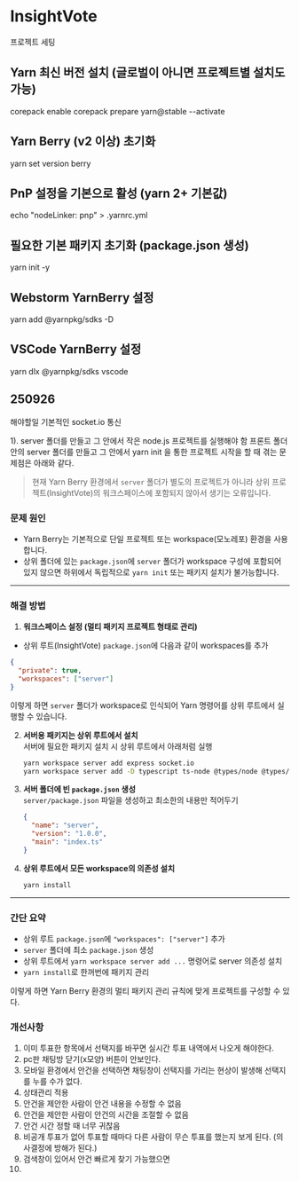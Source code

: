 # InsightVote

프로젝트 세팅

## Yarn 최신 버전 설치 (글로벌이 아니면 프로젝트별 설치도 가능)
corepack enable
corepack prepare yarn@stable --activate

## Yarn Berry (v2 이상) 초기화
yarn set version berry

## PnP 설정을 기본으로 활성 (yarn 2+ 기본값)
echo "nodeLinker: pnp" > .yarnrc.yml

## 필요한 기본 패키지 초기화 (package.json 생성)
yarn init -y

## Webstorm YarnBerry 설정
yarn add @yarnpkg/sdks -D
## VSCode YarnBerry 설정
yarn dlx @yarnpkg/sdks vscode

## 250926 
해야할일 기본적인 socket.io 통신

1). server 폴더를 만들고 그 안에서 작은 node.js 프로젝트를 실행해야 함
프론트 폴더안의 server 폴더를 만들고 그 안에서 yarn init 을 통한 프로젝트 시작을 할 때 겪는 문제점은 아래와 같다.

>현재 Yarn Berry 환경에서 `server` 폴더가 별도의 프로젝트가 아니라 상위 프로젝트(InsightVote)의 워크스페이스에 포함되지 않아서 생기는 오류입니다.

### 문제 원인

- Yarn Berry는 기본적으로 단일 프로젝트 또는 workspace(모노레포) 환경을 사용합니다.
- 상위 폴더에 있는 `package.json`에 `server` 폴더가 workspace 구성에 포함되어 있지 않으면 하위에서 독립적으로 `yarn init` 또는 패키지 설치가 불가능합니다.

***

### 해결 방법

1. **워크스페이스 설정 (멀티 패키지 프로젝트 형태로 관리)**

  - 상위 루트(InsightVote) `package.json`에 다음과 같이 workspaces를 추가

   ```json
   {
     "private": true,
     "workspaces": ["server"]
   }
   ```

   이렇게 하면 `server` 폴더가 workspace로 인식되어 Yarn 명령어를 상위 루트에서 실행할 수 있습니다.

2. **서버용 패키지는 상위 루트에서 설치**  
   서버에 필요한 패키지 설치 시 상위 루트에서 아래처럼 실행

   ```bash
   yarn workspace server add express socket.io
   yarn workspace server add -D typescript ts-node @types/node @types/express @types/socket.io
   ```

3. **서버 폴더에 빈 `package.json` 생성**  
   `server/package.json` 파일을 생성하고 최소한의 내용만 적어두기

   ```json
   {
     "name": "server",
     "version": "1.0.0",
     "main": "index.ts"
   }
   ```

4. **상위 루트에서 모든 workspace의 의존성 설치**

   ```bash
   yarn install
   ```

***

### 간단 요약

- 상위 루트 `package.json`에 `"workspaces": ["server"]` 추가
- `server` 폴더에 최소 `package.json` 생성
- 상위 루트에서 `yarn workspace server add ...` 명령어로 server 의존성 설치
- `yarn install`로 한꺼번에 패키지 관리

이렇게 하면 Yarn Berry 환경의 멀티 패키지 관리 규칙에 맞게 프로젝트를 구성할 수 있다.


### 개선사항
1. 이미 투표한 항목에서 선택지를 바꾸면 실시간 투표 내역에서 나오게 해야한다.
2. pc판 채팅방 닫기(x모양) 버튼이 안보인다.
3. 모바일 환경에서 안건을 선택하면 채팅창이 선택지를 가리는 현상이 발생해 선택지를 누를 수가 없다.
4. 상태관리 적용
5. 안건을 제안한 사람이 안건 내용을 수정할 수 없음 
6. 안건을 제안한 사람이 안건의 시간을 조절할 수 없음
7. 안건 시간 정할 때 너무 귀찮음
8. 비공개 투표가 없어 투표할 때마다 다른 사람이 무슨 투표를 했는지 보게 된다. (의사결정에 방해가 된다.)
9. 검색창이 있어서 안건 빠르게 찾기 가능했으면
10. 
